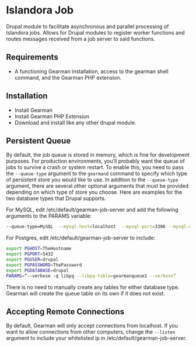 Islandora Job
=============

Drupal module to facilitate asynchronous and parallel processing of Islandora jobs.  Allows for Drupal modules to register worker functions and routes messages received from a job server to said functions.

Requirements
------------
- A functioning Gearman installation, access to the gearman shell command, and the Gearman PHP extension.

Installation
------------
- Install Gearman
- Install Gearman PHP Extension
- Download and install like any other drupal module.

Persistent Queue
----------------
By default, the job queue is stored in memory, which is fine for development purposes.  For production environments, you’ll probably want the queue of jobs to survive a crash or system restart. To enable this, you need to pass the `--queue-type` argument to the `gearmand` command to specify which type of persistent store you would like to use.  In addition to the `--queue-type` argument, there are several other optional arguments that must be provided depending on which type of store you choose.  Here are examples for the two database types that Drupal supports.

For MySQL, edit /etc/default/gearman-job-server and add the following arguments to the PARAMS variable:
```bash
--queue-type=MySQL  --mysql-host=localhost  --mysql-port=3306 --mysql-user=drupal --mysql-password=your_pw --mysql-db=drupal --mysql-table=gearman_queue
```

For Postgres, edit /etc/default/gearman-job-server to include:
```bash
export PGHOST=TheHostname
export PGPORT=5432
export PGUSER=drupal
export PGPASSWORD=ThePassword
export PGDATABASE=drupal
PARAMS=”--verbose -q libpq --libpq-table=gearmanqueue1 --verbose”
```

There is no need to manually create any tables for either database type.  Gearman will create the queue table on its own if it does not exist.

Accepting Remote Connections
----------------------------
By default, Gearman will only accept connections from localhost.  If you want to allow connections from other computers,  change the `--listen` argument to include your whitelisted ip in /etc/default/gearman-job-server.
